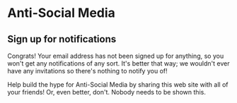 Anti-Social Media
=================

Sign up for notifications
-------------------------

Congrats! Your email address has not been signed up for anything, so you
won't get any notifications of any sort. It's better that way; we wouldn't
ever have any invitations so there's nothing to notify you of!

Help build the hype for Anti-Social Media by sharing this web site with
all of your friends! Or, even better, don't. Nobody needs to be shown this.
